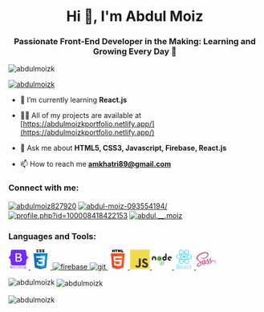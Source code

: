 <h1 align="center">Hi 👋, I'm Abdul Moiz</h1>
<h3 align="center">Passionate Front-End Developer in the Making: Learning and Growing Every Day 🚀</h3>

<p align="left"> <img src="https://komarev.com/ghpvc/?username=abdulmoizk&label=Profile%20views&color=0e75b6&style=flat" alt="abdulmoizk" /> </p>

<p align="left"> <a href="https://github.com/ryo-ma/github-profile-trophy"><img src="https://github-profile-trophy.vercel.app/?username=abdulmoizk" alt="abdulmoizk" /></a> </p>

- 🌱 I’m currently learning **React.js**

- 👨‍💻 All of my projects are available at [https://abdulmoizkportfolio.netlify.app/](https://abdulmoizkportfolio.netlify.app/)

- 💬 Ask me about **HTML5, CSS3, Javascript, Firebase, React.js**

- 📫 How to reach me **amkhatri89@gmail.com**

<h3 align="left">Connect with me:</h3>
<p align="left">
<a href="https://twitter.com/abdulmoiz827920" target="blank"><img align="center" src="https://raw.githubusercontent.com/rahuldkjain/github-profile-readme-generator/master/src/images/icons/Social/twitter.svg" alt="abdulmoiz827920" height="30" width="40" /></a>
<a href="https://linkedin.com/in/abdul-moiz-093554194/" target="blank"><img align="center" src="https://raw.githubusercontent.com/rahuldkjain/github-profile-readme-generator/master/src/images/icons/Social/linked-in-alt.svg" alt="abdul-moiz-093554194/" height="30" width="40" /></a>
<a href="https://fb.com/profile.php?id=100008418422153" target="blank"><img align="center" src="https://raw.githubusercontent.com/rahuldkjain/github-profile-readme-generator/master/src/images/icons/Social/facebook.svg" alt="profile.php?id=100008418422153" height="30" width="40" /></a>
<a href="https://instagram.com/abdul.__.moiz" target="blank"><img align="center" src="https://raw.githubusercontent.com/rahuldkjain/github-profile-readme-generator/master/src/images/icons/Social/instagram.svg" alt="abdul.__.moiz" height="30" width="40" /></a>
</p>

<h3 align="left">Languages and Tools:</h3>
<p align="left"> <a href="https://getbootstrap.com" target="_blank" rel="noreferrer"> <img src="https://raw.githubusercontent.com/devicons/devicon/master/icons/bootstrap/bootstrap-plain-wordmark.svg" alt="bootstrap" width="40" height="40"/> </a> <a href="https://www.w3schools.com/css/" target="_blank" rel="noreferrer"> <img src="https://raw.githubusercontent.com/devicons/devicon/master/icons/css3/css3-original-wordmark.svg" alt="css3" width="40" height="40"/> </a> <a href="https://firebase.google.com/" target="_blank" rel="noreferrer"> <img src="https://www.vectorlogo.zone/logos/firebase/firebase-icon.svg" alt="firebase" width="40" height="40"/> </a> <a href="https://git-scm.com/" target="_blank" rel="noreferrer"> <img src="https://www.vectorlogo.zone/logos/git-scm/git-scm-icon.svg" alt="git" width="40" height="40"/> </a> <a href="https://www.w3.org/html/" target="_blank" rel="noreferrer"> <img src="https://raw.githubusercontent.com/devicons/devicon/master/icons/html5/html5-original-wordmark.svg" alt="html5" width="40" height="40"/> </a> <a href="https://developer.mozilla.org/en-US/docs/Web/JavaScript" target="_blank" rel="noreferrer"> <img src="https://raw.githubusercontent.com/devicons/devicon/master/icons/javascript/javascript-original.svg" alt="javascript" width="40" height="40"/> </a> <a href="https://nodejs.org" target="_blank" rel="noreferrer"> <img src="https://raw.githubusercontent.com/devicons/devicon/master/icons/nodejs/nodejs-original-wordmark.svg" alt="nodejs" width="40" height="40"/> </a> <a href="https://reactjs.org/" target="_blank" rel="noreferrer"> <img src="https://raw.githubusercontent.com/devicons/devicon/master/icons/react/react-original-wordmark.svg" alt="react" width="40" height="40"/> </a> <a href="https://sass-lang.com" target="_blank" rel="noreferrer"> <img src="https://raw.githubusercontent.com/devicons/devicon/master/icons/sass/sass-original.svg" alt="sass" width="40" height="40"/> </a> </p>

<p><img align="left" src="https://github-readme-stats.vercel.app/api/top-langs?username=abdulmoizk&show_icons=true&locale=en&layout=compact" alt="abdulmoizk" /></p>

<p>&nbsp;<img align="center" src="https://github-readme-stats.vercel.app/api?username=abdulmoizk&show_icons=true&locale=en" alt="abdulmoizk" /></p>

<p><img align="center" src="https://github-readme-streak-stats.herokuapp.com/?user=abdulmoizk&" alt="abdulmoizk" /></p>